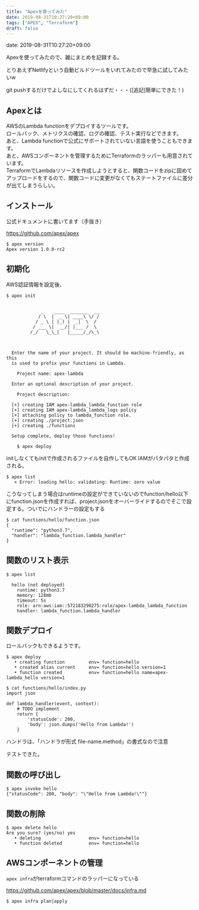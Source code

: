 ```yaml
---
title: "Apexを使ってみた"
date: 2019-08-31T10:27:20+09:00
tags: ["APEX", "Terraform"]
draft: false
---
```


date: 2019-08-31T10:27:20+09:00

Apexを使ってみたので、雑にまとめを記録する。

とりあえずNetlifyという自動ビルドツールをいれてみたので早急に試してみたいw

git pushするだけでよしなにしてくれるはずだ・・・([追記]簡単にできた！)

## Apexとは
AWSのLambda functionをデプロイするツールです。  
ロールバック、メトリクスの確認、ログの確認、テスト実行などできます。  
あと、Lambda functionで公式にサポートされていない言語を使うこともできます。  
あと、AWSコンポーネントを管理するためにTerraformのラッパーも用意されています。  
TerraformでLambdaリソースを作成しようとすると、関数コードをzipに固めてアップロードをするので、関数コードに変更がなくてもステートファイルに差分が出てしまうらしい。

## インストール
公式ドキュメントに書いてます（手抜き）

https://github.com/apex/apex

```
$ apex version
Apex version 1.0.0-rc2
```

## 初期化

AWS認証情報を設定後、

```
$ apex init


             _    ____  _______  __
            / \  |  _ \| ____\ \/ /
           / _ \ | |_) |  _|  \  /
          / ___ \|  __/| |___ /  \
         /_/   \_\_|   |_____/_/\_\



  Enter the name of your project. It should be machine-friendly, as this
  is used to prefix your functions in Lambda.

    Project name: apex-lambda

  Enter an optional description of your project.

    Project description:

  [+] creating IAM apex-lambda_lambda_function role
  [+] creating IAM apex-lambda_lambda_logs policy
  [+] attaching policy to lambda_function role.
  [+] creating ./project.json
  [+] creating ./functions

  Setup complete, deploy those functions!

    $ apex deploy
```

initしなくてもinitで作成されるファイルを自作してもOK
IAMがパタパタと作成される。

```
$ apex list
   ⨯ Error: loading hello: validating: Runtime: zero value
```
こうなってしまう場合はruntimeの設定ができていないのでfunction/hello以下にfunction.jsonを作成すれば、project.jsonをオーバーライドするのでそこで設定する。ついでにハンドラーの設定もする

```
$ cat functions/hello/function.json
{
  "runtime": "python3.7",
  "handler": "lambda_function.lambda_handler"
}
```

## 関数のリスト表示

```
$ apex list

  hello (not deployed)
    runtime: python3.7
    memory: 128mb
    timeout: 5s
    role: arn:aws:iam::572183290275:role/apex-lambda_lambda_function
    handler: lambda_function.lambda_handler

```

## 関数デプロイ
ロールバックもできるようです。

```
$ apex deploy
   • creating function         env= function=hello
   • created alias current     env= function=hello version=1
   • function created          env= function=hello name=apex-lambda_hello version=1
```

```
$ cat functions/hello/index.py
import json

def lambda_handler(event, context):
    # TODO implement
    return {
        'statusCode': 200,
        'body': json.dumps('Hello from Lambda!')
    }

```

ハンドラは、「ハンドラが形式 file-name.method」の書式なので注意

テストできた。

## 関数の呼び出し
```
$ apex invoke hello
{"statusCode": 200, "body": "\"Hello from Lambda!\""}
```

## 関数の削除
```
$ apex delete hello
Are you sure? (yes/no) yes
   • deleting                  env= function=hello
   • function deleted          env= function=hello
```

## AWSコンポーネントの管理

`apex infra`がterraformコマンドのラッパーになっている

https://github.com/apex/apex/blob/master/docs/infra.md

```
$ apex infra plan|apply
```

